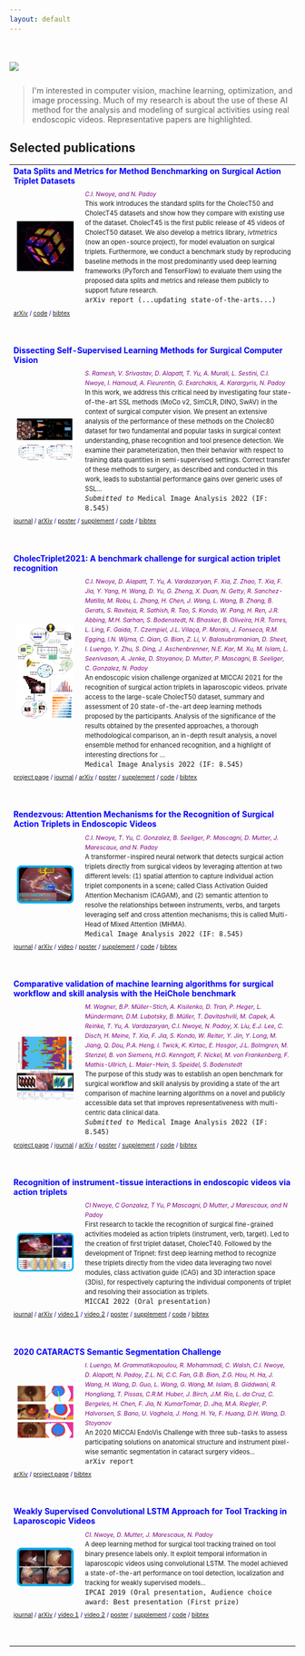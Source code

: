 ```yaml
---
layout: default
---
```

# [![](https://img.shields.io/badge/MY-RESEARCH-blue?style=for-the-badge)](#)
> I'm interested in computer vision, machine learning, optimization, and image processing. 
Much of my research is about the use of these AI method for the analysis and modeling of surgical activities using real endoscopic videos. 
Representative papers are highlighted.



## Selected publications
<table>
  <!--- paper 8 -->
  <tr>
    <td colspan=2 style="color:blue"><b>Data Splits and Metrics for Method Benchmarking on Surgical Action Triplet Datasets</b></td>
  </tr>
  <tr>
    <td style="padding:2.5%;width:25%;vertical-align:middle;min-width:120px">
        <img src="assets/img/datasplitmetric2022.gif" alt="project image" style="width:auto; height:auto; max-width:100%;" />
    </td>
    <td>
      <i style="font-size:75%; color:purple">C.I. Nwoye, and N. Padoy</i><br /> 
      <span style="font-size:80%">
        This work introduces the standard splits for the CholecT50 and CholecT45 datasets and show how they compare with existing use of the dataset. CholecT45 is the first public release of 45 videos of CholecT50 dataset. We also develop a metrics library, <i>ivtmetrics</i> (now an open-source project), for model evaluation on surgical triplets. Furthermore, we conduct a benchmark study by reproducing baseline methods in the most predominantly used deep learning frameworks (PyTorch and TensorFlow) to evaluate them using the proposed data splits and metrics and release them publicly to support future research. 
      </span><br>
      <code class="dest">arXiv report (...updating state-of-the-arts...)</code> 
    </td>
  </tr>
  <tr>
    <td colspan=2 style="color:blue">
      <span style="font-size:75%">
        <a href="https://arxiv.org/pdf/2204.05235.pdf">arXiv</a> / 
        <a href="https://github.com/CAMMA-public/attention-triplet">code</a> / 
        <a href="">bibtex</a> 
      </span><p><br /></p>
    </td>
  </tr>
  
  
  <!--- paper 7 -->
  <tr>
    <td colspan=2 style="color:blue"><b>Dissecting Self-Supervised Learning Methods for Surgical Computer Vision</b></td>
  </tr>
  <tr>
    <td style="padding:2.5%;width:25%;vertical-align:middle;min-width:120px">
        <img src="assets/img/ssl2022.png" alt="project image" style="width:auto; height:auto; max-width:100%;" />
    </td>
    <td>
      <i style="font-size:75%; color:purple">S. Ramesh, V. Srivastav, D. Alapatt, T. Yu, A. Murali, L. Sestini, C.I. Nwoye, I. Hamoud, A. Fleurentin, G. Exarchakis, A. Karargyris, N. Padoy</i><br /> 
      <span style="font-size:80%">
        In this work, we address this critical need by investigating four state-of-the-art SSL methods (MoCo v2, SimCLR, DINO, SwAV) in the context of surgical computer vision. We present an extensive analysis of the performance of these methods on the Cholec80 dataset for two fundamental and popular tasks in surgical context understanding, phase recognition and tool presence detection. We examine their parameterization, then their behavior with respect to training data quantities in semi-supervised settings. Correct transfer of these methods to surgery, as described and conducted in this work, leads to substantial performance gains over generic uses of SSL...
      </span><br>
      <code class="dest"><i>Submitted to</i> Medical Image Analysis 2022 (IF: 8.545)</code>      
    </td>
  </tr>
  <tr>
    <td colspan=2 style="color:blue">
      <span style="font-size:75%">
        <a href="#">journal</a> /
        <a href="https://arxiv.org/pdf/2207.00449.pdf">arXiv</a> / 
        <a href="#">poster</a> / 
        <a href="#">supplement</a> / 
        <a href="https://github.com/CAMMA-public/SelfSupSurg">code</a> / 
        <a href="#">bibtex</a> 
      </span><p><br /></p>
    </td>
  </tr>
  
  
  <!--- paper 6 -->
  <tr>
    <td colspan=2 style="color:blue"><b>CholecTriplet2021: A benchmark challenge for surgical action triplet recognition</b></td>
  </tr>
  <tr>
    <td style="padding:2.5%;width:25%;vertical-align:middle;min-width:120px">
        <img src="assets/img/ct2021.png" alt="project image" style="width:auto; height:auto; max-width:100%;" />
    </td>
    <td>
      <i style="font-size:75%; color:purple">C.I. Nwoye, D. Alapatt, T. Yu, A. Vardazaryan, F. Xia, Z. Zhao, T. Xia, F. Jia, Y. Yang, H. Wang, D. Yu, G. Zheng, X. Duan, N. Getty, R. Sanchez-Matilla, M. Robu, L. Zhang, H. Chen, J. Wang, L. Wang, B. Zhang, B. Gerats, S. Raviteja, R. Sathish, R. Tao, S. Kondo, W. Pang, H. Ren, J.R. Abbing, M.H. Sarhan, S. Bodenstedt, N. Bhasker, B. Oliveira, H.R. Torres, L. Ling, F. Gaida, T. Czempiel, J.L. Vilaça, P. Morais, J. Fonseca, R.M. Egging, I.N. Wijma, C. Qian, G. Bian, Z. Li, V. Balasubramanian, D. Sheet, I. Luengo, Y. Zhu, S. Ding, J. Aschenbrenner, N.E. Kar, M. Xu, M. Islam, L. Seenivasan, A. Jenke, D. Stoyanov, D. Mutter, P. Mascagni, B. Seeliger, C. Gonzalez, N. Padoy</i><br /> 
      <span style="font-size:80%">
        An endoscopic vision challenge organized at MICCAI 2021 for the recognition of surgical action triplets in laparoscopic videos. private access to the large-scale CholecT50 dataset, summary and assessment of 20 state-of-the-art deep learning methods proposed by the participants. Analysis of the significance of the results obtained by the presented approaches, a thorough methodological comparison, an in-depth result analysis, a novel ensemble method for enhanced recognition, and a highlight of interesting directions for …
      </span><br>
      <code class="dest">Medical Image Analysis 2022 (IF: 8.545)</code>      
    </td>
  </tr>
  <tr>
    <td colspan=2 style="color:blue">
      <span style="font-size:75%">
        <a href="https://cholectriplet2021.grand-challenge.org/">project page</a> /
        <a href="#">journal</a> /
        <a href="https://arxiv.org/pdf/2204.04746.pdf">arXiv</a> / 
        <a href="#">poster</a> / 
        <a href="#">supplement</a> / 
        <a href="https://github.com/CAMMA-public/cholectriplet2021">code</a> / 
        <a href="">bibtex</a> 
      </span><p><br /></p>
    </td>
  </tr>
  
  
  <!--- paper 4 -->
  <tr>
    <td colspan=2 style="color:blue"><b>Rendezvous: Attention Mechanisms for the Recognition of Surgical Action Triplets in Endoscopic Videos</b></td>
  </tr>
  <tr>
    <td style="padding:2.5%;width:25%;vertical-align:middle;min-width:120px">
        <img src="assets/img/media2022.png" alt="project image" style="width:auto; height:auto; max-width:100%;" />
    </td>
    <td>
      <i style="font-size:75%; color:purple">C.I. Nwoye, T. Yu, C. Gonzalez, B. Seeliger, P. Mascagni, D. Mutter, J. Marescaux, and N. Padoy</i><br /> 
      <span style="font-size:80%">
        A transformer-inspired neural network that detects surgical action triplets directly from surgical videos by leveraging attention at two different levels: 
        (1) spatial attention to capture individual action triplet components in a scene; called Class Activation Guided Attention Mechanism (CAGAM), and 
        (2) semantic attention to resolve the relationships between instruments, verbs, and targets leveraging self and cross attention mechanisms; 
        this is called Multi-Head of Mixed Attention (MHMA).
      </span><br>
      <code class="dest">Medical Image Analysis 2022 (IF: 8.545)</code>      
    </td>
  </tr>
  <tr>
    <td colspan=2 style="color:blue">
      <span style="font-size:75%">
        <a href="https://doi.org/10.1016/j.media.2022.102433">journal</a> /
        <a href="https://arxiv.org/abs/2109.03223">arXiv</a> / 
        <a href="https://www.youtube.com/watch?v=d_yHdJtCa98&t=61s">video</a> /
        <a href="https://ars.els-cdn.com/content/image/1-s2.0-S1361841522000846-ga1.jpg">poster</a> / 
        <a href="https://ars.els-cdn.com/content/image/1-s2.0-S1361841522000846-mmc1.pdf">supplement</a> / 
        <a href="https://github.com/CAMMA-public/rendezvous">code</a> / 
        <a href="https://scholar.googleusercontent.com/scholar.bib?q=info:NvIar7XwfCEJ:scholar.google.com/&output=citation&scisdr=CgVAT2hXEOS4tcjKXjw:AAGBfm0AAAAAY1HMRjw1Vj8y99GIlCuK4Y487-0VkR7j&scisig=AAGBfm0AAAAAY1HMRu-hHlghtvoQXt99SSsSyJSB-yI8&scisf=4&ct=citation&cd=-1&hl=en">bibtex</a> 
      </span><p><br /></p>
    </td>
  </tr>
  
  <!--- paper 5 -->
  <tr>
    <td colspan=2 style="color:blue"><b>Comparative validation of machine learning algorithms for surgical workflow and skill analysis with the HeiChole benchmark</b></td>
  </tr>
  <tr>
    <td style="padding:2.5%;width:25%;vertical-align:middle;min-width:120px">
        <img src="assets/img/heichole2019.png" alt="project image" style="width:auto; height:auto; max-width:100%;" />
    </td>
    <td>
      <i style="font-size:75%; color:purple">M. Wagner, B.P. Müller-Stich, A. Kisilenko, D. Tran, P. Heger, L. Mündermann, D.M. Lubotsky, B. Müller, T. Davitashvili, M. Capek, A. Reinke, T. Yu, A. Vardazaryan, C.I. Nwoye, N. Padoy, X. Liu, E.J. Lee, C. Disch, H. Meine, T. Xia, F. Jia, S. Kondo, W. Reiter, Y. Jin, Y. Long, M. Jiang, Q. Dou, P.A. Heng, I. Twick, K. Kirtac, E. Hosgor, J.L. Bolmgren, M. Stenzel, B. von Siemens, H.G. Kenngott, F. Nickel, M. von Frankenberg, F. Mathis-Ullrich, L. Maier-Hein, S. Speidel, S. Bodenstedt</i><br /> 
      <span style="font-size:80%">
        The purpose of this study was to establish an open benchmark for surgical workflow and skill analysis by providing a state of the art comparison of machine learning algorithms on a novel and publicly accessible data set that improves representativeness with multi-centric data clinical data.
      </span><br>
      <code class="dest"><i>Submitted to </i>Medical Image Analysis 2022 (IF: 8.545)</code>      
    </td>
  </tr>
  <tr>
    <td colspan=2 style="color:blue">
      <span style="font-size:75%">
        <a href="https://www.synapse.org/#!Synapse:syn18824884/wiki/592586">project page</a> /
        <a href="#">journal</a> /
        <a href="https://arxiv.org/ftp/arxiv/papers/2109/2109.14956.pdf">arXiv</a> / 
        <a href="#">poster</a> / 
        <a href="#">supplement</a> / 
        <a href="#">code</a> / 
        <a href="#">bibtex</a> 
      </span><p><br /></p>
    </td>
  </tr>
  
  
  
  
  <!--- paper 2 -->
  <tr>
    <td colspan=2 style="color:blue"><b>Recognition of instrument-tissue interactions in endoscopic videos via action triplets</b></td>
  </tr>
  <tr>
    <td style="padding:2.5%;width:25%;vertical-align:middle;min-width:120px">
        <img src="assets/img/miccai2020.png" alt="project image" style="width:auto; height:auto; max-width:100%;" />
    </td>
    <td>
      <i style="font-size:75%; color:purple">CI Nwoye, C Gonzalez, T Yu, P Mascagni, D Mutter, J Marescaux, and N Padoy</i><br /> 
      <span style="font-size:80%">
        First research to tackle the recognition of surgical fine-grained activities modeled as action triplets (instrument, verb, target). 
        Led to the creation of first triplet dataset, CholecT40.
        Followed by the development of Tripnet: first deep learning method to recognize these triplets directly from the video data leveraging two novel modules, 
        class activation guide (CAG) and 3D interaction space (3Dis), for respectively capturing the individual components of triplet and resolving their association as triplets.        
      </span><br>
      <code class="dest">MICCAI 2022 (Oral presentation)</code>      
    </td>
  </tr>
  <tr>
    <td colspan=2 style="color:blue">
      <span style="font-size:75%">
        <a href="https://link.springer.com/chapter/10.1007/978-3-030-59716-0_35">journal</a> /
        <a href="https://arxiv.org/abs/2007.05405">arXiv</a> / 
        <a href="https://youtu.be/vnMwlS5tvHE">video 1</a> /  
        <a href="https://youtu.be/SNhd1yzOe50">video 2</a> / 
        <a href="#">poster</a> / 
        <a href="#">supplement</a> / 
        <a href="https://github.com/CAMMA-public/tripnet">code</a> / 
        <a href="https://scholar.googleusercontent.com/scholar.bib?q=info:ZZm_AZpFBVkJ:scholar.google.com/&output=citation&scisdr=CgVAT2hXEOS4tcjIyig:AAGBfm0AAAAAY1HO0ihWUeoZS9wMI9kqhDsAxPhc9m7e&scisig=AAGBfm0AAAAAY1HO0tbsKCBz_ahuqJJjchZZFscqaly0&scisf=4&ct=citation&cd=-1&hl=en">bibtex</a> 
      </span><p><br /></p>
    </td>
  </tr>
  
  
  <!--- paper 3 -->
  <tr>
    <td colspan=2 style="color:blue"><b>2020 CATARACTS Semantic Segmentation Challenge</b></td>
  </tr>
  <tr>
    <td style="padding:2.5%;width:25%;vertical-align:middle;min-width:120px">
        <img src="assets/img/cadis2020.png" alt="project image" style="width:auto; height:auto; max-width:100%;" />
    </td>
    <td>
      <i style="font-size:75%; color:purple">I. Luengo, M. Grammatikopoulou, R. Mohammadi, C. Walsh, C.I. Nwoye, D. Alapatt, N. Padoy, Z.L. Ni, C.C. Fan, G.B. Bian, Z.G. Hou, H. Ha, J. Wang, H. Wang, D. Guo, L. Wang, G. Wang, M. Islam, B. Giddwani, R. Hongliang, T. Pissas, C.R.M. Huber, J. Birch, J.M. Rio, L. da Cruz, C. Bergeles, H. Chen, F. Jia, N. KumarTomar, D. Jha, M.A. Riegler, P. Halvorsen, S. Bano, U. Vaghela, J. Hong, H. Ye, F. Huang, D.H. Wang, D. Stoyanov</i><br /> 
      <span style="font-size:80%">
       An 2020 MICCAI EndoVis Challenge with three sub-tasks to assess participating solutions on anatomical structure and instrument pixel-wise semantic segmentation in cataract surgery videos...
      </span><br>
      <code class="dest">arXiv report</code>      
    </td>
  </tr>
  <tr>
    <td colspan=2 style="color:blue">
      <span style="font-size:75%">
        <a href="https://arxiv.org/pdf/2110.10965.pdf">arXiv</a> / 
        <a href="https://cataracts-semantic-segmentation2020.grand-challenge.org/">project page</a> / 
        <a href="#">bibtex</a> 
      </span><p><br /></p>
    </td>
  </tr>
  
  <!--- paper 1 -->
  <tr>
    <td colspan=2 style="color:blue"><b>Weakly Supervised Convolutional LSTM Approach for Tool Tracking in Laparoscopic Videos</b></td>
  </tr>
  <tr>
    <td style="padding:2.5%;width:25%;vertical-align:middle;min-width:120px">
        <img src="assets/img/ipcai2019.gif" alt="project image" style="width:auto; height:auto; max-width:100%;" />
    </td>
    <td>
      <i style="font-size:75%; color:purple">CI. Nwoye, D. Mutter, J. Marescaux, N. Padoy</i><br /> 
      <span style="font-size:80%">
        A deep learning method for surgical tool tracking trained on tool binary presence labels only. 
        It exploit temporal information in laparoscopic videos using convolutional LSTM. 
        The model achieved a state-of-the-art performance on tool detection, localization and tracking for weakly supervised models...
      </span><br>
      <code class="dest">IPCAI 2019 (Oral presentation, Audience choice award: Best presentation (First prize)</code>      
    </td>
  </tr>
  <tr>
    <td colspan=2 style="color:blue">
      <span style="font-size:75%">
        <a href="https://link.springer.com/article/10.1007/s11548-019-01958-6">journal</a> /
        <a href="https://arxiv.org/abs/1812.01366">arXiv</a> / 
        <a href="https://youtu.be/vnMwlS5tvHE">video 1</a> /  
        <a href="https://youtu.be/SNhd1yzOe50">video 2</a> / 
        <a href="#">poster</a> / 
        <a href="#">supplement</a> / 
        <a href="https://github.com/CAMMA-public/ConvLSTM-Surgical-Tool-Tracker">code</a> / 
        <a href="https://scholar.googleusercontent.com/scholar.bib?q=info:CweYMKcUKesJ:scholar.google.com/&output=citation&scisdr=CgVAT2hXEOS4tci6tek:AAGBfm0AAAAAY1G8rem5lpW_N2pYmU0J2PqD_-QplUgI&scisig=AAGBfm0AAAAAY1G8rR6pMAYq25cZ2OGGW-Eiu_Fu8lXq&scisf=4&ct=citation&cd=-1&hl=en">bibtex</a> 
      </span><p><br /></p>
    </td>
  </tr>
  
</table>





<!-- 
        <table style="width:100%;border:0px;border-spacing:0px;border-collapse:separate;margin-right:auto;margin-left:auto;">

          {% for post in site.posts %}
          {% for cat in post.categories %}
          {% if cat == 'research' %}
          <tr>
            <td style="padding:2.5%;width:25%;vertical-align:middle;min-width:120px">
              <img src="/tn{{post.image}}" alt="project image" style="width:auto; height:auto; max-width:100%;" />
            </td>
            <td style="padding:2.5%;width:75%;vertical-align:middle">
              <h3>{{post.title}}</h3>
              <br>
              {{post.authors}}

              <br>
              <em>{{post.venue}}</em>, {{ post.date | date: "%Y" }}
              <br>
              {% if post.arxiv %}
              <a href="{{post.arxiv}}">arxiv</a> /
              {% endif %}
              {% if post.video %}
              <a href="{{post.video}}">video</a> /
              {% endif %}
              {% if post.code %}
              <a href="{{post.code}}">code</a> /
              {% endif %}
              {% if post.poster %}
              <a href="{{post.poster}}">poster</a> /
              {% endif %}
              {% if post.slides %}
              <a href="{{post.slides}}">slides</a> /
              {% endif %}
              <p></p>
              {{ post.excerpt }}
            </td>
          </tr>
          {% endif %}
          {% endfor %}
          {% endfor %}
        </table>
        <br> -->
